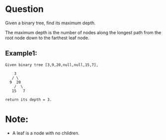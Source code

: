 # Question
Given a binary tree, find its maximum depth.

The maximum depth is the number of nodes along the longest path from the root node down to the farthest leaf node.

## Example1:
```
Given binary tree [3,9,20,null,null,15,7],

    3
   / \
  9  20
    /  \
   15   7

return its depth = 3.
```

# Note: 
- A leaf is a node with no children.